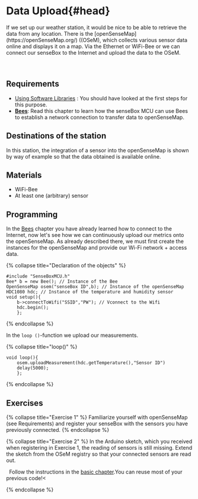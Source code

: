 # Data Upload{#head}


<div class="description">If we set up our weather station, it would be nice to be able to retrieve the data from any location. There is the [openSenseMap](https://openSenseMap.org/) ((OSeM), which collects various sensor data online and displays it on a map. Via the Ethernet or WiFi-Bee or we can connect our senseBox to the Internet and upload the data to the OSeM.
</div>
<div class="line">
    <br>
    <br>
</div>

## Requirements
- [Using Software Libraries](../../erste-schritte/board-support-packages-installieren.md) : You should have looked at the first steps for this purpose.
- [**Bees**](../../grundlagen/Bees.md):
   Read this chapter to learn how the senseBox MCU can use Bees to establish a network connection to transfer data to openSenseMap.

## Destinations of the station
In this station, the integration of a sensor into the openSenseMap is shown by way of example so that the data obtained is available online.


## Materials
*  WiFi-Bee
*  At least one (arbitrary) sensor

## Programming
In the [Bees](/../../grundlagen/Bees.md) chapter you have already learned how to connect to the Internet, now let's see how we can continuously upload our metrics onto the openSenseMap. As already described there, we must first create the instances for the openSenseMap and provide our Wi-Fi network + access data.


{% collapse title="Declaration of the objects" %}
```arduino
#include "SenseBoxMCU.h"
Bee* b = new Bee(); // Instance of the Bee
OpenSenseMap osem("senseBox ID",b); // Instance of the openSenseMap
HDC1080 hdc; // Instance of the temperature and humidity sensor
void setup(){
    b->connectToWifi("SSID","PW"); // Vconnect to the Wifi
    hdc.begin();
    };
```
{% endcollapse %}

In the `loop ()`-function we upload our measurements.

{% collapse title="loop()" %}
```arduino
void loop(){
    osem.uploadMeasurement(hdc.getTemperature(),"Sensor ID")
    delay(5000);
    };
```
{% endcollapse %}

## Exercises
{% collapse title="Exercise 1" %}
Familiarize yourself with openSenseMap (see Requirements) and register your senseBox with the sensors you have previously connected.
{% endcollapse %}



{% collapse title="Exercise 2" %}
In the Arduino sketch, which you received when registering in Exercise 1, the reading of sensors is still missing. Extend the sketch from the OSeM registry so that your connected sensors are read out.

<div class="box_info">
    <i class="fa fa-info fa-fw" aria-hidden="true" style="color: #42acf3;"></i>
      Follow the instructions in the <a href="../../grundlagen/digitale_signale.md">basic chapter</a>.You can reuse most of your previous code!<
</div>

{% endcollapse %}
